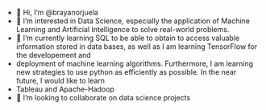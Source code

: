 - 👋 Hi, I’m @brayanorjuela
- 👀 I’m interested in Data Science, especially the application of Machine Learning and Artificial Intelligence to solve real-world problems.
- 🌱 I’m currently learning SQL to be able to obtain to access valuable information stored in data bases, as well as I am learning TensorFlow for the developement and 
- deployment of machine learning algorithms. Furthermore, I am learning new strategies to use python as efficiently as possible. In the near future, I would like to learn
- Tableau and Apache-Hadoop
- 💞️ I’m looking to collaborate on data science projects

<!---
brayanorjuela/brayanorjuela is a ✨ special ✨ repository because its `README.md` (this file) appears on your GitHub profile.
You can click the Preview link to take a look at your changes.
--->
